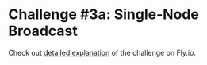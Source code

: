 # Challenge #3a: Single-Node Broadcast

Check out [detailed explanation](https://fly.io/dist-sys/3a/) of the challenge on Fly.io.
